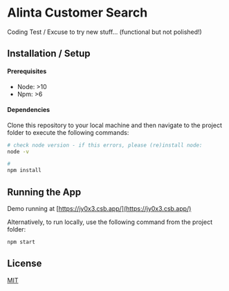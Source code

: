 # Alinta Customer Search
Coding Test / Excuse to try new stuff... (functional but not polished!)

## Installation / Setup

#### Prerequisites
- Node: >10
- Npm: >6

#### Dependencies
Clone this repository to your local machine and then navigate to the 
project folder to execute the following commands:

```bash
# check node version - if this errors, please (re)install node:
node -v

# 
npm install
```

## Running the App

Demo running at [https://jy0x3.csb.app/](https://jy0x3.csb.app/)

Alternatively, to run locally, use the following command from the project folder:

```bash
npm start
```

## License
[MIT](https://choosealicense.com/licenses/mit/)
